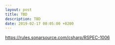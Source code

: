 ```yaml
---
layout: post
title: TBD
description: TBD
date: 2019-02-17 00:05:00 +0200
---
```




https://rules.sonarsource.com/csharp/RSPEC-1006